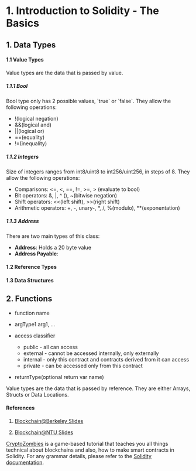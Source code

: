 <h1>1. Introduction to Solidity - The Basics </h1>
<h2> 1. Data Types </h2>
<h4> 1.1 Value Types </h4>
Value types are the data that is passed by value.
<h5> 1.1.1 Bool </h5>
<p>Bool type only has 2 possible values, `true` or `false`. They allow the following operations:</p>

* !(logical negation)
* &&(logical and)
* ||(logical or)
* ==(equality)
* !=(inequality)

<h5> 1.1.2 Integers </h5>
Size of integers ranges from int8/uint8 to int256/uint256, in steps of 8. They allow the following operations:

* Comparisons: <=, <, ==, !=, >=, > (evaluate to bool)
* Bit operators: &, |, ^ (), ~(bitwise negation)
* Shift operators: <<(left shift), >>(right shift)
* Arithmetic operators: +, -, unary-, *, /, %(modulo), **(exponentation)

<h5> 1.1.3 Address </h5>
There are two main types of this class:

* **Address**: Holds a 20 byte value
* **Address Payable**: 

<h4> 1.2 Reference Types </h4>
<h4> 1.3 Data Structures </h4>
<h2> 2. Functions </h2>

* function name

* argType1 arg1, ...

* access classifier
   * public - all can access
   * external - cannot be accessed internally, only externally
   * internal - only this contract and contracts derived from it can access
   * private - can be accessed only from this contract
   
* returnType(optional return var name)

Value types are the data that is passed by reference. They are either Arrays, Structs or Data Locations.
<h4>References</h4>

1. <a href="https://drive.google.com/file/d/1ceFHDQyZB7WUP-EMnUbki3Ooir1ULBz0/view">Blockchain@Berkeley Slides</a>

2. <a href="">Blockchain@NTU Slides</a>

<a href="https://cryptozombies.io/">CryptoZombies</a> is a game-based tutorial that teaches you all things technical about blockchains and also, how to make smart contracts in Solidity. 
For any grammar details, please refer to the <a href="https://solidity.readthedocs.io/en/latest/">Solidity documentation</a>.
